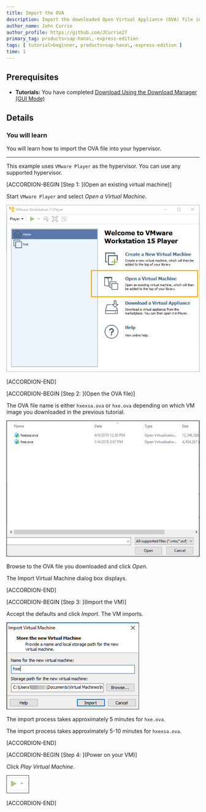 ```yaml
---
title: Import the OVA
description: Import the downloaded Open Virtual Appliance (OVA) file into your hypervisor to begin using SAP HANA 2.0, express edition.
author_name: John Currie
author_profile: https://github.com/JCurrie27
primary_tag: products>sap-hana\,-express-edition
tags: [ tutorial>beginner, products>sap-hana\,-express-edition ]
time: 1
---
```


<!-- loiofd337714a73f45cea49e20d6594d1109 -->

## Prerequisites
 - **Tutorials:** You have completed [Download Using the Download Manager (GUI Mode)](https://developers.sap.com/tutorials/hxe-ua-download-vm.html)

## Details
### You will learn
You will learn how to import the OVA file into your hypervisor.

---

This example uses `VMware Player` as the hypervisor. You can use any supported hypervisor.

[ACCORDION-BEGIN [Step 1: ](Open an existing virtual machine)]

Start `VMware Player` and select *Open a Virtual Machine*.

![VMWare_Player_Main_Screen_3](VMWare_Player_Main_Screen_3.png)

[ACCORDION-END]

[ACCORDION-BEGIN [Step 2: ](Open the OVA file)]

The OVA file name is either `hxexsa.ova` or `hxe.ova` depending on which VM image you downloaded in the previous tutorial.

![Import_the_OVA_1](Import_the_OVA_1.png)

Browse to the OVA file you downloaded and click *Open*.

The Import Virtual Machine dialog box displays.

[ACCORDION-END]

[ACCORDION-BEGIN [Step 3: ](Import the VM)]

Accept the defaults and click *Import*. The VM imports.

![Import_OVA_2](Import_OVA_2.png)

The import process takes approximately 5 minutes for `hxe.ova`.

The import process takes approximately 5-10 minutes for `hxexsa.ova`.

[ACCORDION-END]

[ACCORDION-BEGIN [Step 4: ](Power on your VM)]

Click *Play Virtual Machine*.

![Play_VM_0](Play_VM_0.png)

[ACCORDION-END]
